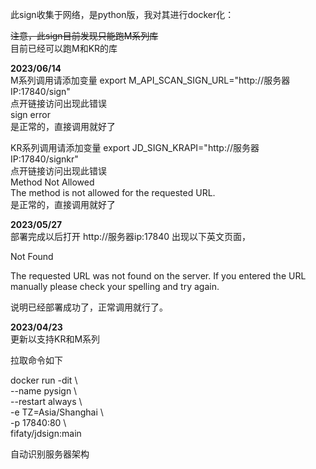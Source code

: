 此sign收集于网络，是python版，我对其进行docker化：

~~注意，此sign目前发现只能跑M系列库~~ \
目前已经可以跑M和KR的库 

**2023/06/14**  
M系列调用请添加变量 export M_API_SCAN_SIGN_URL="http://服务器IP:17840/sign"  
点开链接访问出现此错误  
sign error  
是正常的，直接调用就好了  

KR系列调用请添加变量 export JD_SIGN_KRAPI="http://服务器IP:17840/signkr"  
点开链接访问出现此错误  
Method Not Allowed  
The method is not allowed for the requested URL.  
是正常的，直接调用就好了  

**2023/05/27**  
部署完成以后打开 http://服务器ip:17840 出现以下英文页面，

Not Found

The requested URL was not found on the server. If you entered the URL manually please check your spelling and try again.

说明已经部署成功了，正常调用就行了。

**2023/04/23**  
更新以支持KR和M系列

拉取命令如下

docker run -dit \\  
--name pysign \\  
--restart always \\  
-e TZ=Asia/Shanghai \\  
-p 17840:80 \\  
fifaty/jdsign:main
  
自动识别服务器架构

